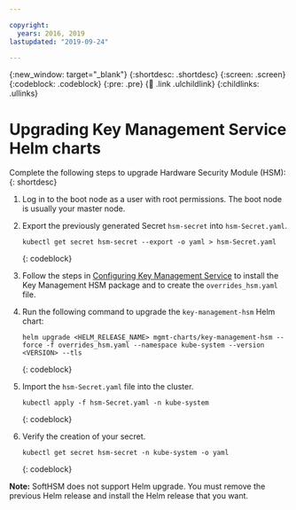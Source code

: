 ```yaml
---

copyright:
  years: 2016, 2019
lastupdated: "2019-09-24"

---
```


{:new_window: target="_blank"}
{:shortdesc: .shortdesc}
{:screen: .screen}
{:codeblock: .codeblock}
{:pre: .pre}
{:child: .link .ulchildlink}
{:childlinks: .ullinks}

# Upgrading Key Management Service Helm charts

Complete the following steps to upgrade Hardware Security Module (HSM):
{: shortdesc}

1. Log in to the boot node as a user with root permissions. The boot node is usually your master node.

2. Export the previously generated Secret `hsm-secret` into `hsm-Secret.yaml`.
   ```
   kubectl get secret hsm-secret --export -o yaml > hsm-Secret.yaml
   ```
   {: codeblock}

3. Follow the steps in [Configuring Key Management Service](../mcm_user_management/kms_server.md) to install the Key Management HSM package and to create the `overrides_hsm.yaml` file.

4. Run the following command to upgrade the `key-management-hsm` Helm chart:
   ```
   helm upgrade <HELM_RELEASE_NAME> mgmt-charts/key-management-hsm --force -f overrides_hsm.yaml --namespace kube-system --version <VERSION> --tls
   ```
   {: codeblock}

5. Import the `hsm-Secret.yaml` file into the cluster.   
   ```
   kubectl apply -f hsm-Secret.yaml -n kube-system
   ```
   {: codeblock}

6. Verify the creation of your secret.
   ```
   kubectl get secret hsm-secret -n kube-system -o yaml
   ```
   {: codeblock}

**Note:** SoftHSM does not support Helm upgrade. You must remove the previous Helm release and install the Helm release that you want.

